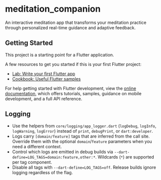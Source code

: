 # meditation_companion

An interactive meditation app that transforms your meditation practice through personalized real-time guidance and adaptive feedback.

## Getting Started

This project is a starting point for a Flutter application.

A few resources to get you started if this is your first Flutter project:

- [Lab: Write your first Flutter app](https://docs.flutter.dev/get-started/codelab)
- [Cookbook: Useful Flutter samples](https://docs.flutter.dev/cookbook)

For help getting started with Flutter development, view the
[online documentation](https://docs.flutter.dev/), which offers tutorials,
samples, guidance on mobile development, and a full API reference.

## Logging

- Use the helpers from `core/logging/app_logger.dart` (`logDebug`, `logInfo`, `logWarning`, `logError`) instead of `print`, `debugPrint`, or `dart:developer`.
- Logs carry `[domain/feature]` tags that are inferred from the call site. Override them with the optional `domain`/`feature` parameters when you need a different context.
- Control which logs are emitted in debug builds via `--dart-define=LOG_TAGS=domain:feature,other:*`. Wildcards (`*`) are supported per tag component.
- Disable all tags with `--dart-define=LOG_TAGS=off`. Release builds ignore logging regardless of the flag.
